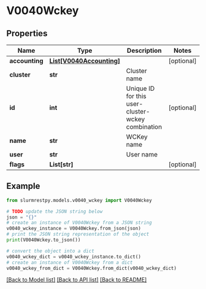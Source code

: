 # V0040Wckey


## Properties

Name | Type | Description | Notes
------------ | ------------- | ------------- | -------------
**accounting** | [**List[V0040Accounting]**](V0040Accounting.md) |  | [optional]
**cluster** | **str** | Cluster name |
**id** | **int** | Unique ID for this user-cluster-wckey combination | [optional]
**name** | **str** | WCKey name |
**user** | **str** | User name |
**flags** | **List[str]** |  | [optional]

## Example

```python
from slurmrestpy.models.v0040_wckey import V0040Wckey

# TODO update the JSON string below
json = "{}"
# create an instance of V0040Wckey from a JSON string
v0040_wckey_instance = V0040Wckey.from_json(json)
# print the JSON string representation of the object
print(V0040Wckey.to_json())

# convert the object into a dict
v0040_wckey_dict = v0040_wckey_instance.to_dict()
# create an instance of V0040Wckey from a dict
v0040_wckey_from_dict = V0040Wckey.from_dict(v0040_wckey_dict)
```
[[Back to Model list]](../README.md#documentation-for-models) [[Back to API list]](../README.md#documentation-for-api-endpoints) [[Back to README]](../README.md)


